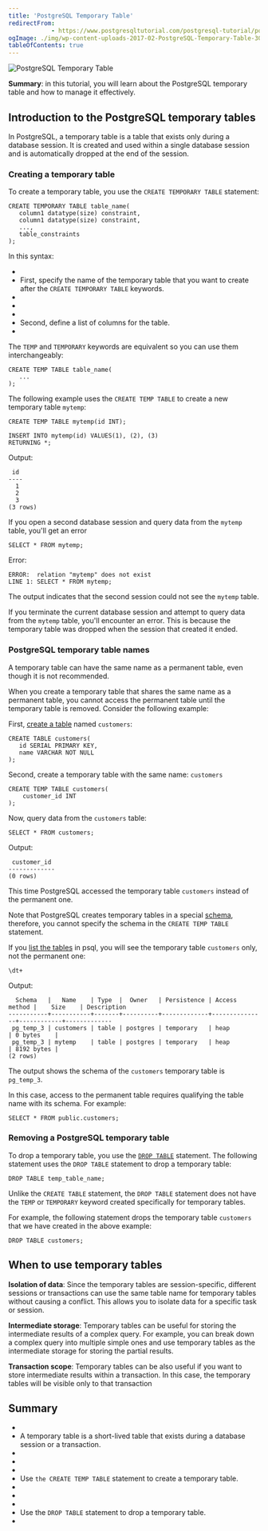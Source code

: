 ```yaml
---
title: 'PostgreSQL Temporary Table'
redirectFrom: 
            - https://www.postgresqltutorial.com/postgresql-tutorial/postgresql-temporary-table/
ogImage: ./img/wp-content-uploads-2017-02-PostgreSQL-Temporary-Table-300x254.png
tableOfContents: true
---
```



![PostgreSQL Temporary Table](./img/wp-content-uploads-2017-02-PostgreSQL-Temporary-Table-300x254.png)





**Summary**: in this tutorial, you will learn about the PostgreSQL temporary table and how to manage it effectively.





## Introduction to the PostgreSQL temporary tables





In PostgreSQL, a temporary table is a table that exists only during a database session. It is created and used within a single database session and is automatically dropped at the end of the session.





### Creating a temporary table





To create a temporary table, you use the `CREATE TEMPORARY TABLE` statement:





```
CREATE TEMPORARY TABLE table_name(
   column1 datatype(size) constraint,
   column1 datatype(size) constraint,
   ...,
   table_constraints
);
```





In this syntax:





- 
- First, specify the name of the temporary table that you want to create after the `CREATE TEMPORARY TABLE` keywords.
- 
-
- 
- Second, define a list of columns for the table.
- 





The `TEMP` and `TEMPORARY` keywords are equivalent so you can use them interchangeably:





```
CREATE TEMP TABLE table_name(
   ...
);
```





The following example uses the `CREATE TEMP TABLE` to create a new temporary table `mytemp`:





```
CREATE TEMP TABLE mytemp(id INT);

INSERT INTO mytemp(id) VALUES(1), (2), (3)
RETURNING *;
```





Output:





```
 id
----
  1
  2
  3
(3 rows)
```





If you open a second database session and query data from the `mytemp` table, you'll get an error





```
SELECT * FROM mytemp;
```





Error:





```
ERROR:  relation "mytemp" does not exist
LINE 1: SELECT * FROM mytemp;
```





The output indicates that the second session could not see the `mytemp` table.





If you terminate the current database session and attempt to query data from the `mytemp` table, you'll encounter an error. This is because the temporary table was dropped when the session that created it ended.





### PostgreSQL temporary table names





A temporary table can have the same name as a permanent table, even though it is not recommended.





When you create a temporary table that shares the same name as a permanent table, you cannot access the permanent table until the temporary table is removed. Consider the following example:





First, [create a table](https://www.postgresqltutorial.com/postgresql-tutorial/postgresql-create-table/) named `customers`:





```
CREATE TABLE customers(
   id SERIAL PRIMARY KEY,
   name VARCHAR NOT NULL
);
```





Second, create a temporary table with the same name: `customers`





```
CREATE TEMP TABLE customers(
    customer_id INT
);
```





Now, query data from the `customers` table:





```
SELECT * FROM customers;
```





Output:





```
 customer_id
-------------
(0 rows)
```





This time PostgreSQL accessed the temporary table `customers` instead of the permanent one.





Note that PostgreSQL creates temporary tables in a special [schema](https://www.postgresqltutorial.com/postgresql-administration/postgresql-schema/), therefore, you cannot specify the schema in the `CREATE TEMP TABLE` statement.





If you [list the tables](https://www.postgresqltutorial.com/postgresql-administration/postgresql-show-tables/) in psql, you will see the temporary table `customers` only, not the permanent one:





```
\dt+
```





Output:





```
  Schema   |   Name    | Type  |  Owner   | Persistence | Access method |    Size    | Description
-----------+-----------+-------+----------+-------------+---------------+------------+-------------
 pg_temp_3 | customers | table | postgres | temporary   | heap          | 0 bytes    |
 pg_temp_3 | mytemp    | table | postgres | temporary   | heap          | 8192 bytes |
(2 rows)
```





The output shows the schema of the `customers` temporary table is `pg_temp_3`.





In this case, access to the permanent table requires qualifying the table name with its schema. For example:





```
SELECT * FROM public.customers;
```





### Removing a PostgreSQL temporary table





To drop a temporary table, you use the [`DROP TABLE`](https://www.postgresqltutorial.com/postgresql-tutorial/postgresql-drop-table/) statement. The following statement uses the `DROP TABLE` statement to drop a temporary table:





```
DROP TABLE temp_table_name;
```





Unlike the `CREATE TABLE` statement, the `DROP TABLE` statement does not have the `TEMP` or `TEMPORARY` keyword created specifically for temporary tables.





For example, the following statement drops the temporary table `customers` that we have created in the above example:





```
DROP TABLE customers;
```





## When to use temporary tables





**Isolation of data**: Since the temporary tables are session-specific, different sessions or transactions can use the same table name for temporary tables without causing a conflict. This allows you to isolate data for a specific task or session.





**Intermediate storage**: Temporary tables can be useful for storing the intermediate results of a complex query. For example, you can break down a complex query into multiple simple ones and use temporary tables as the intermediate storage for storing the partial results.





**Transaction scope**: Temporary tables can be also useful if you want to store intermediate results within a transaction. In this case, the temporary tables will be visible only to that transaction





## Summary





- 
- A temporary table is a short-lived table that exists during a database session or a transaction.
- 
-
- 
- Use `the CREATE TEMP TABLE` statement to create a temporary table.
- 
-
- 
- Use the `DROP TABLE` statement to drop a temporary table.
- 


